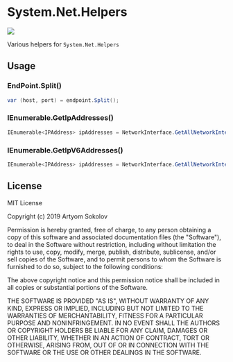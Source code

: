 # System.Net.Helpers

[![](https://img.shields.io/nuget/v/Helpers.System.Net.svg?label=Helpers.System.Net&style=flat)](https://www.nuget.org/packages/Helpers.System.Net/)

Various helpers for `System.Net.Helpers`

## Usage

### EndPoint.Split()

```csharp
var (host, port) = endpoint.Split();
```

### IEnumerable<NetworkInterface>.GetIpAddresses()

```csharp
IEnumerable<IPAddress> ipAddresses = NetworkInterface.GetAllNetworkInterfaces().GetIpAddresses();
```

### IEnumerable<NetworkInterface>.GetIpV6Addresses()

```csharp
IEnumerable<IPAddress> ipAddresses = NetworkInterface.GetAllNetworkInterfaces().GetIpV6Addresses();
```

## License

MIT License

Copyright (c) 2019 Artyom Sokolov

Permission is hereby granted, free of charge, to any person obtaining a copy
of this software and associated documentation files (the "Software"), to deal
in the Software without restriction, including without limitation the rights
to use, copy, modify, merge, publish, distribute, sublicense, and/or sell
copies of the Software, and to permit persons to whom the Software is
furnished to do so, subject to the following conditions:

The above copyright notice and this permission notice shall be included in all
copies or substantial portions of the Software.

THE SOFTWARE IS PROVIDED "AS IS", WITHOUT WARRANTY OF ANY KIND, EXPRESS OR
IMPLIED, INCLUDING BUT NOT LIMITED TO THE WARRANTIES OF MERCHANTABILITY,
FITNESS FOR A PARTICULAR PURPOSE AND NONINFRINGEMENT. IN NO EVENT SHALL THE
AUTHORS OR COPYRIGHT HOLDERS BE LIABLE FOR ANY CLAIM, DAMAGES OR OTHER
LIABILITY, WHETHER IN AN ACTION OF CONTRACT, TORT OR OTHERWISE, ARISING FROM,
OUT OF OR IN CONNECTION WITH THE SOFTWARE OR THE USE OR OTHER DEALINGS IN THE
SOFTWARE.
